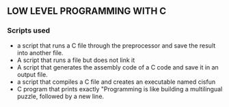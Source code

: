 ## LOW LEVEL PROGRAMMING WITH C
### Scripts used
* a script that runs a C file through the preprocessor and save the result into another file.
* A script that runs a file but does not link it
* A script that generates the assembly code of a C code and save it in an output file.
* a script that compiles a C file and creates an executable named cisfun
* C program that prints exactly "Programming is like building a multilingual puzzle, followed by a new line.
